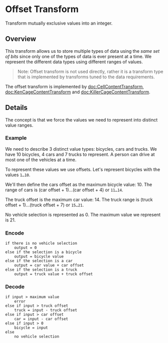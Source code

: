 # Offset Transform

Transform mutually exclusive values into an integer.

## Overview

This transform allows us to store multiple types of data using the *same set of bits* since only one of the types of data is ever present at a time. We represent the different data types using different ranges of values.

>Note: Offset transform is not used directly, rather it is a transform type that is implemented by transforms tuned to the data requirements.

The offset transform is implemented by <doc:CellContentTransform>, <doc:KenCageContentTransform> and <doc:KillerCageContentTransform>.

## Details

The concept is that we force the values we need to represent into distinct value ranges.

### Example

We need to describe 3 distinct value types: bicycles, cars and trucks. We have 10 bicycles, 4 cars and 7 trucks to represent. A person can drive at most one of the vehicles at a time.

To represent these values we use offsets. Let's represent bicycles with the values `1…10`.

We'll then define the cars offset as the maximum bicycle value: 10.
The range of cars is (car offset + 1)…(car offset + 4) or `11…14`.

The truck offset is the maximum car value: 14. The truck range is (truck offset + 1)…(truck offset + 7) or `15…21`. 

No vehicle selection is represented as 0. The maximum value we represent is 21.

### Encode

```
if there is no vehicle selection
    output = 0
else if the selection is a bicycle
    output = bicycle value
else if the selection is a car
    output = car value + car offset
else if the selection is a truck
    output = truck value + truck offset
```

### Decode

```
if input > maximum value
    error
else if input > truck offset
    truck = input - truck offset
else if input > car offset
    car = input - car offset
else if input > 0
    bicycle = input
else
    no vehicle selection
```
